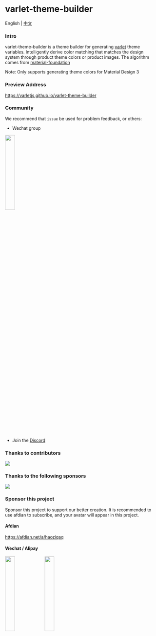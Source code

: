 # varlet-theme-builder

<span>English</span> |
<a href="https://github.com/varletjs/varlet-theme-builder/blob/main/README.zh-CN.md">中文</a>

### Intro

varlet-theme-builder is a theme builder for generating [varlet](https://github.com/varletjs/varlet) theme variables. Intelligently derive color matching that matches the design system through product theme colors or product images. The algorithm comes from [material-foundation](https://github.com/material-foundation/material-color-utilities)

Note: Only supports generating theme colors for Material Design 3

### Preview Address

https://varletjs.github.io/varlet-theme-builder

### Community

We recommend that `issue` be used for problem feedback, or others:

* Wechat group 

<img style="width: 25%" src="https://cdn.jsdelivr.net/gh/varletjs/varlet-static/community.png" />

* Join the [Discord](https://discord.gg/Dmb8ydBHkw)

### Thanks to contributors

<a href="https://github.com/varletjs/varlet-theme-builder/graphs/contributors">
  <img src="https://contrib.rocks/image?repo=varletjs/varlet-theme-builder" />
</a>

### Thanks to the following sponsors

<a href="https://cdn.jsdelivr.net/gh/varletjs/varlet-static/sponsorkit/sponsors.svg">
  <img src="https://cdn.jsdelivr.net/gh/varletjs/varlet-static/sponsorkit/sponsors.svg">
</a>

### Sponsor this project

Sponsor this project to support our better creation. It is recommended to use afdian to subscribe, and your avatar will appear in this project.

#### Afdian

<a href="https://afdian.net/a/haoziqaq">https://afdian.net/a/haoziqaq</a>

#### Wechat / Alipay

<img style="width: 25%" src="https://cdn.jsdelivr.net/gh/varletjs/varlet-static/wechat.jpg" />
<img style="width: 25%" src="https://cdn.jsdelivr.net/gh/varletjs/varlet-static/alipay.jpg" />